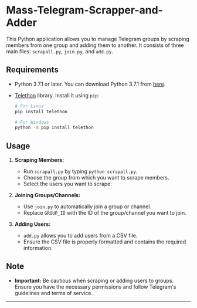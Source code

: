 # Mass-Telegram-Scrapper-and-Adder
This Python application allows you to manage Telegram groups by scraping members from one group and adding them to another.
It consists of three main files: `scrapall.py`, `join.py`, and `add.py`.
## Requirements

- Python 3.7.1 or later. You can download Python 3.7.1 from [here](https://www.python.org/downloads/release/python-371/).
- [Telethon](https://github.com/LonamiWebs/Telethon) library. Install it using `pip`:

    ```sh
    # For Linux
    pip install telethon

    # For Windows
    python -m pip install telethon
    ```

## Usage

1. **Scraping Members:**
   - Run `scrapall.py` by typing `python scrapall.py`.
   - Choose the group from which you want to scrape members.
   - Select the users you want to scrape.

2. **Joining Groups/Channels:**
   - Use `join.py` to automatically join a group or channel.
   - Replace `GROUP_ID` with the ID of the group/channel you want to join.

3. **Adding Users:**
   - `add.py` allows you to add users from a CSV file.
   - Ensure the CSV file is properly formatted and contains the required information.

## Note
- **Important:** Be cautious when scraping or adding users to groups. Ensure you have the necessary permissions and follow Telegram's guidelines and terms of service.

---
